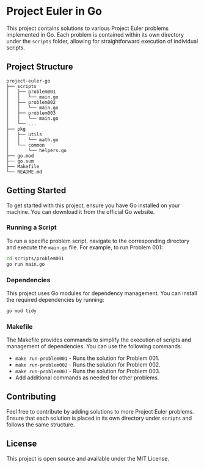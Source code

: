 # Project Euler in Go

This project contains solutions to various Project Euler problems implemented in Go. Each problem is contained within its own directory under the `scripts` folder, allowing for straightforward execution of individual scripts.

## Project Structure

```
project-euler-go
├── scripts
│   ├── problem001
│   │   └── main.go
│   ├── problem002
│   │   └── main.go
│   ├── problem003
│   │   └── main.go
│   └── ... 
├── pkg
│   ├── utils
│   │   └── math.go
│   └── common
│       └── helpers.go
├── go.mod
├── go.sum
├── Makefile
└── README.md
```

## Getting Started

To get started with this project, ensure you have Go installed on your machine. You can download it from the official Go website.

### Running a Script

To run a specific problem script, navigate to the corresponding directory and execute the `main.go` file. For example, to run Problem 001:

```bash
cd scripts/problem001
go run main.go
```

### Dependencies

This project uses Go modules for dependency management. You can install the required dependencies by running:

```bash
go mod tidy
```

### Makefile

The Makefile provides commands to simplify the execution of scripts and management of dependencies. You can use the following commands:

- `make run-problem001` - Runs the solution for Problem 001.
- `make run-problem002` - Runs the solution for Problem 002.
- `make run-problem003` - Runs the solution for Problem 003.
- Add additional commands as needed for other problems.

## Contributing

Feel free to contribute by adding solutions to more Project Euler problems. Ensure that each solution is placed in its own directory under `scripts` and follows the same structure.

## License

This project is open source and available under the MIT License.